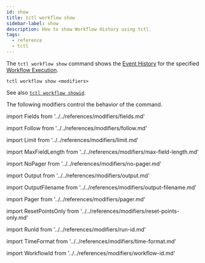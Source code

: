 ```yaml
---
id: show
title: tctl workflow show
sidebar-label: show
description: How to show Workflow History using tctl.
tags:
  - reference
  - tctl
---
```


The `tctl workflow show` command shows the [Event History](/concepts/what-is-an-event-history) for the specified [Workflow Execution](/concepts/what-is-a-workflow-execution).

`tctl workflow show <modifiers>`

See also [`tctl workflow showid`](/tctl/workflow/showid).

The following modifiers control the behavior of the command.

<!--Fields-->

import Fields from '../../references/modifiers/fields.md'

<Fields />

<!--Follow-->

import Follow from '../../references/modifiers/follow.md'

<Follow />

<!--Limit-->

import Limit from '../../references/modifiers/limit.md'

<Limit />

<!--MaxFieldLength-->

import MaxFieldLength from '../../references/modifiers/max-field-length.md'

<MaxFieldLength />

<!--NoPager-->

import NoPager from '../../references/modifiers/no-pager.md'

<NoPager />

<!--Output-->

import Output from '../../references/modifiers/output.md'

<Output />

<!--OutputFilename-->

import OutputFilename from '../../references/modifiers/output-filename.md'

<OutputFilename />

<!--Pager-->

import Pager from '../../references/modifiers/pager.md'

<Pager />

<!--ResetPointsOnly-->

import ResetPointsOnly from '../../references/modifiers/reset-points-only.md'

<ResetPointsOnly />

<!--RunId-->

import RunId from '../../references/modifiers/run-id.md'

<RunId />

<!--TimeFormat-->

import TimeFormat from '../../references/modifiers/time-format.md'

<TimeFormat />

<!--WorkflowId-->

import WorkflowId from '../../references/modifiers/workflow-id.md'

<WorkflowId />
